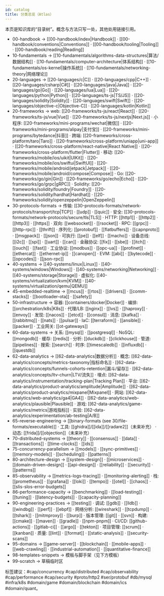 ```yaml
---
id: catalog
title: 分类总览（Atlas）
---
```


本页是知识库的“目录树”。概念与方法只写一处，其他处用链接引用。

- 00-handbook → [[00-handbook/index|Handbook]] · [[00-handbook/conventions|Conventions]] · [[00-handbook/tooling|Tooling]] · [[00-handbook/reading|Reading]]
- 10-fundamentals → [[10-fundamentals/algorithms-data-structures|算法/数据结构]] · [[10-fundamentals/computer-architecture|体系结构]] · [[10-fundamentals/os-kernel|操作系统]] · [[10-fundamentals/networking-theory|网络理论]]
- 20-languages → [[20-languages/c|C]] · [[20-languages/cpp|C++]] · [[20-languages/csharp|C#]] · [[20-languages/java|Java]] · [[20-languages/go|Go]] · [[20-languages/lua|Lua]] · [[20-languages/python|Python]] · [[20-languages/ts-js|TS/JS]] · [[20-languages/solidity|Solidity]] · [[20-languages/swift|Swift]] · [[20-languages/objective-c|Objective-C]] · [[20-languages/kotlin|Kotlin]]
- 20-frameworks → web: [[20-frameworks/ts-js/react|React]] · [[20-frameworks/ts-js/vue|Vue]] · [[20-frameworks/ts-js/nextjs|Next.js]] · 小程序: [[20-frameworks/mini-programs/wechat|微信]] · [[20-frameworks/mini-programs/alipay|支付宝]] · [[20-frameworks/mini-programs/bytedance|抖音]] · 跨端: [[20-frameworks/cross-platform/taro|Taro]] · [[20-frameworks/cross-platform/uniapp|uni-app]] · [[20-frameworks/cross-platform/react-native|React Native]] · [[20-frameworks/cross-platform/flutter|Flutter]] · 移动: [[20-frameworks/mobile/ios/uikit|UIKit]] · [[20-frameworks/mobile/ios/swiftui|SwiftUI]] · [[20-frameworks/mobile/android/jetpack|Jetpack]] · [[20-frameworks/mobile/android/compose|Compose]] · Go: [[20-frameworks/go/gin|Gin]] · [[20-frameworks/go/echo|Echo]] · [[20-frameworks/go/grpc|gRPC]] · Solidity: [[20-frameworks/solidity/foundry|Foundry]] · [[20-frameworks/solidity/hardhat|Hardhat]] · [[20-frameworks/solidity/openzeppelin|OpenZeppelin]]
- 30-protocols-formats → 传输: [[30-protocols-formats/network-protocols/transport/tcp|TCP]] · [[udp]] · [[quic]] · 安全: [[30-protocols-formats/network-protocols/secure/tls|TLS]] · HTTP: [[http1]] · [[http2]] · [[http3]] · [[https]] · 双向: [[websocket]] · [[rsocket]] · RPC: [[grpc]] · [[http-rpc]] · [[thrift]] · 序列化: [[protobuf]] · [[flatbuffers]] · [[capnproto]] · [[msgpack]] · [[json]] · 可执行: [[pe]] · [[elf]] · [[macho]] · 设备总线: [[i2c]] · [[spi]] · [[uart]] · [[can]] · 金融协议: [[fix]] · [[sbe]] · [[itch]] · [[ouch]] · [[fast]] · 工业协议: [[modbus]] · [[opc-ua]] · [[profinet]] · [[ethercat]] · [[ethernet-ip]] · [[canopen]] · EVM: [[abi]] · [[bytecode]] · [[opcodes]] · [[json-rpc]]
- 40-systems → [[40-systems/linux|Linux]] · [[40-systems/windows|Windows]] · [[40-systems/networking|Networking]] · [[40-systems/storage|Storage]] · 虚拟化: [[40-systems/virtualization/kvm|KVM]] · [[40-systems/virtualization/qemu|QEMU]]
- 45-embedded-realtime → [[mcus]] · [[rtos]] · [[drivers]] · [[comm-stacks]] · [[bootloader-ota]] · [[safety]]
- 50-infrastructure → 容器: [[containers/docker|Docker]] · 编排: [[orchestration/k8s|K8s]] · 代理/LB: [[nginx]] · [[lvs]] · [[haproxy]] · [[envoy]] · 发现: [[nacos]] · [[etcd]] · [[consul]] · 消息: [[kafka]] · [[rabbitmq]] · [[nats]] · [[pulsar]] · IaC: [[terraform]] · [[ansible]] · [[packer]] · 工业网关: [[ot-gateways]]
- 60-data-systems → 关系: [[mysql]] · [[postgresql]] · NoSQL: [[mongodb]] · 缓存: [[redis]] · 分析: [[duckdb]] · [[clickhouse]] · 管道: [[pipelines]] · 搜索: [[search]] · 时序: [[timescaledb]] · [[influxdb]] · [[questdb]]
- 62-data-analytics → [[62-data-analytics|数据分析]] · 概念: [[62-data-analytics/concepts/metrics-taxonomy|指标命名]] · [[62-data-analytics/concepts/funnels-cohorts-retention|漏斗/留存]] · [[62-data-analytics/concepts/ltv-churn|LTV/流失]] · 埋点: [[62-data-analytics/instrumentation/tracking-plan|Tracking Plan]] · 平台: [[62-data-analytics/product-analytics/amplitude|Amplitude]] · [[62-data-analytics/product-analytics/mixpanel|Mixpanel]] · 网站: [[62-data-analytics/web-analytics/ga4|GA4]] · [[62-data-analytics/web-analytics/plausible|Plausible]] · 游戏: [[62-data-analytics/game-analytics/metrics|游戏指标]] · 实验: [[62-data-analytics/experimentation/ab-testing|A/B]]
- 65-reverse-engineering → [[binary-formats (see 30/file-formats/executable)]] · 工具: [[ghidra]]/[[ida]]/[[radare2]]（未来补充） · 动态: [[frida]]/[[objection]]（未来补充）
- 70-distributed-systems → [[theory]] · [[consensus]] · [[data]] · [[transactions]] · [[time-clocks]] · [[ids]]
- 75-concurrency-parallelism → [[models]] · [[sync-primitives]] · [[memory-models]] · [[scheduling]] · [[patterns]]
- 80-architecture-design → [[system-design]] · [[microservices]] · [[domain-driven-design]] · [[api-design]] · [[reliability]] · [[security]] · [[patterns]]
- 85-observability → [[metrics-logs-tracing]] · [[monitoring-alerting]] · 栈: [[prometheus]] · [[grafana]] · [[loki]] · [[tempo]] · [[otel]] · [[chaos]] · [[slis-slos-error-budgets]]
- 86-performance-capacity → [[benchmarking]] · [[load-testing]] · [[tuning]] · [[latency-budgets]] · [[capacity-planning]]
- 90-engineering-practices → [[testing]] · 调试: [[gdb]] · [[lldb]] · [[windbg]] · [[perf]] · [[ebpf]] · 网络分析: [[wireshark]] · [[tcpdump]] · [[tshark]] · [[mitmproxy]] · [[burp]] · 版本管理: [[git]] · [[svn]] · 构建: [[cmake]] · [[maven]] · [[gradle]] · [[npm-pnpm]] · CI/CD: [[github-actions]] · [[gitlab-ci]] · [[argo]] · [[tekton]] · 项目管理: [[scrum]] · [[kanban]] · 质量: [[lint]] · [[format]] · [[static-analysis]] · [[security-scans]]
- 95-domains → [[game-server]] · [[blockchain]] · [[mobile-apps]] · [[web-crawling]] · [[industrial-automation]] · [[quantitative-finance]]
- 98-templates-snippets → 模板与脚手架（见下方模板）
- 99-scratch → 草稿临时区

标签建议：#cap/concurrency #cap/distributed #cap/observability #cap/performance #cap/security #proto/http2 #ser/protobuf #db/mysql #infra/k8s #domain/game #domain/blockchain #domain/ics #domain/quant。
